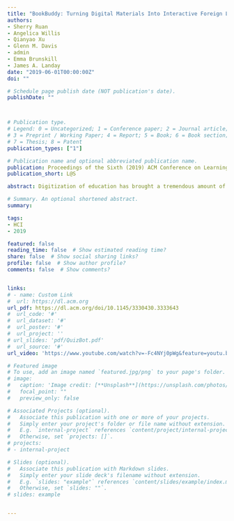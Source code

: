 ```yaml
---
title: "BookBuddy: Turning Digital Materials Into Interactive Foreign Language Lessons Through a Voice Chatbot"
authors:
- Sherry Ruan
- Angelica Willis
- Qianyao Xu
- Glenn M. Davis
- admin
- Emma Brunskill
- James A. Landay
date: "2019-06-01T00:00:00Z"
doi: ""

# Schedule page publish date (NOT publication's date).
publishDate: ""



# Publication type.
# Legend: 0 = Uncategorized; 1 = Conference paper; 2 = Journal article;
# 3 = Preprint / Working Paper; 4 = Report; 5 = Book; 6 = Book section;
# 7 = Thesis; 8 = Patent
publication_types: ["1"]

# Publication name and optional abbreviated publication name.
publication: Proceedings of the Sixth (2019) ACM Conference on Learning @ Scale
publication_short: L@S

abstract: Digitization of education has brought a tremendous amount of online materials that are potentially useful for language learners to practice their reading skills. However, these digital materials rarely help with conversational practice, a key component of foreign language learning. Leveraging recent advances in chatbot technologies, we developed BookBuddy, a scalable virtual reading companion that can turn any reading material into an interactive conversation-based English lesson. We piloted our virtual tutor with five 6-year-old native Chinese-speaking children currently learning English. Preliminary results suggest that children enjoyed speaking English with our virtual tutoring chatbot and were highly engaged during the interaction.

# Summary. An optional shortened abstract.
summary:

tags:
- HCI
- 2019

featured: false
reading_time: false  # Show estimated reading time?
share: false  # Show social sharing links?
profile: false  # Show author profile?
comments: false  # Show comments?


links:
# - name: Custom Link
#  url: https://dl.acm.org
url_pdf: https://dl.acm.org/doi/10.1145/3330430.3333643
#  url_code: '#'
#  url_dataset: '#'
#  url_poster: '#'
#  url_project: ''
# url_slides: 'pdf/QuizBot.pdf'
#  url_source: '#'
url_video: 'https://www.youtube.com/watch?v=-Fc4NYj0pWg&feature=youtu.be'

# Featured image
# To use, add an image named `featured.jpg/png` to your page's folder.
# image:
#   caption: 'Image credit: [**Unsplash**](https://unsplash.com/photos/pLCdAaMFLTE)'
#   focal_point: ""
#   preview_only: false

# Associated Projects (optional).
#   Associate this publication with one or more of your projects.
#   Simply enter your project's folder or file name without extension.
#   E.g. `internal-project` references `content/project/internal-project/index.md`.
#   Otherwise, set `projects: []`.
# projects:
# - internal-project

# Slides (optional).
#   Associate this publication with Markdown slides.
#   Simply enter your slide deck's filename without extension.
#   E.g. `slides: "example"` references `content/slides/example/index.md`.
#   Otherwise, set `slides: ""`.
# slides: example


---
```



<!-- {{% callout note %}}
Click the *Cite* button above to demo the feature to enable visitors to import publication metadata into their reference management software.
{{% /callout %}}

{{% callout note %}}
Create your slides in Markdown - click the *Slides* button to check out the example.
{{% /callout %}}

Supplementary notes can be added here, including [code, math, and images](https://wowchemy.com/docs/writing-markdown-latex/). -->
